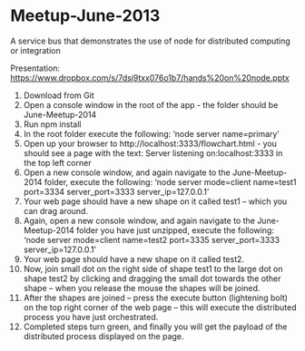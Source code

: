 Meetup-June-2013
================

A service bus that demonstrates the use of node for distributed computing or integration

Presentation: https://www.dropbox.com/s/7dsj9txx076o1b7/hands%20on%20node.pptx

1. Download from Git
2. Open a console window in the root of the app - the folder should be June-Meetup-2014
3. Run npm install
4. In the root folder execute the following:  ‘node server name=primary’ 
5. Open up your browser to http://localhost:3333/flowchart.html - you should see a page with the text: Server listening on:localhost:3333 in the top left corner
6. Open a new console window, and again navigate to the June-Meetup-2014 folder, execute the following: ‘node server mode=client name=test1 port=3334 server_port=3333 server_ip=127.0.0.1’
7. Your web page should have a new shape on it called test1 – which you can drag around.
8. Again, open a new console window, and again navigate to the June-Meetup-2014 folder you have just unzipped, execute the following: ‘node server mode=client name=test2 port=3335 server_port=3333 server_ip=127.0.0.1’
9. Your web page should have a new shape on it called test2.
10. Now, join small dot on the right side of shape test1 to the large dot on shape test2 by clicking and dragging the small dot towards the other shape – when you release the mouse the shapes will be joined.
11. After the shapes are joined – press the execute button (lightening bolt) on the top right corner of the web page – this will execute the distributed process you have just orchestrated.
12. Completed steps turn green, and finally you will get the payload of the distributed process displayed on the page.
